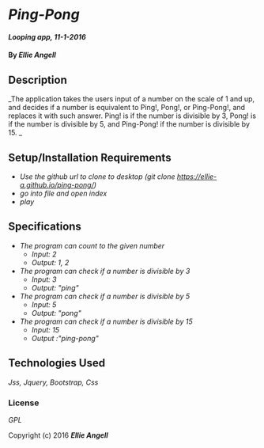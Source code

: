 # _Ping-Pong_

#### _Looping app, 11-1-2016_

#### By _**Ellie Angell**_

## Description

_The application takes the users input of a number on the scale of 1 and up, and decides if a number is equivalent to Ping!, Pong!, or Ping-Pong!, and replaces it with such answer. Ping! is if the number is divisible by 3, Pong! is if the number is divisible by 5, and Ping-Pong! if the number is divisible by 15. _

## Setup/Installation Requirements

* _Use the github url to clone to desktop (git clone https://ellie-a.github.io/ping-pong/)_
* _go into file and open index_
* _play_

## Specifications
* _The program can count to the given number_
   * _Input: 2_
   * _Output: 1, 2_
* _The program can check if a number is divisible by 3_
  * _Input: 3_
  * _Output: "ping"_
* _The program can check if a number is divisible by 5_
  * _Input: 5_
  * _Output: "pong"_
* _The program can check if a number is divisible by 15_
  * _Input: 15_
  * _Output :"ping-pong"_





## Technologies Used

_Jss, Jquery, Bootstrap, Css_

### License

*GPL*

Copyright (c) 2016 **_Ellie Angell_**
